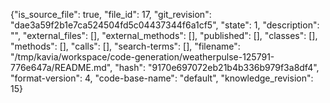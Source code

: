 {"is_source_file": true, "file_id": 17, "git_revision": "dae3a59f2b1e7ca524504fd5c04437344f6a1cf5", "state": 1, "description": "", "external_files": [], "external_methods": [], "published": [], "classes": [], "methods": [], "calls": [], "search-terms": [], "filename": "/tmp/kavia/workspace/code-generation/weatherpulse-125791-776e647a/README.md", "hash": "9170e697072eb21b4b336b979f3a8df4", "format-version": 4, "code-base-name": "default", "knowledge_revision": 15}